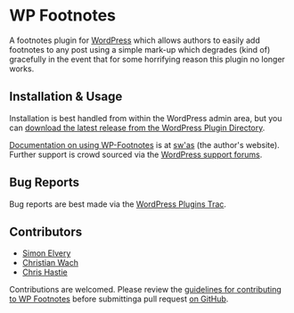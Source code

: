 WP Footnotes
============

A footnotes plugin for [WordPress](http://wordpress.org) which allows authors to easily add footnotes to any post using 
a simple mark-up which degrades (kind of) gracefully in the event that for some horrifying reason this plugin no longer 
works.

Installation & Usage
--------------------

Installation is best handled from within the WordPress admin area, but you can [download the latest release from the 
WordPress Plugin Directory](http://wordpress.org/extend/plugins/wp-footnotes/).

[Documentation on using WP-Footnotes](http://elvery.net/drzax/wordpress-footnotes-plugin) is at 
[sw'as](http://elvery.net/drzax) (the author's website). Further support is crowd sourced via the 
[WordPress support forums](http://wordpress.org/support/plugin/wp-footnotes).

Bug Reports
-----------

Bug reports are best made via the 
[WordPress Plugins Trac](http://plugins.trac.wordpress.org/newticket?component=wp-footnotes&owner=drzax).

Contributors
------------

* [Simon Elvery](http://www.elvery.net)
* [Christian Wach](https://github.com/christianwach)
* [Chris Hastie](http://www.oak-wood.co.uk)

Contributions are welcomed. Please review the 
[guidelines for contributing to WP Footnotes](https://github.com/drzax/wp-footnotes/blob/master/CONTRIBUTING.md) before 
submittinga pull request [on GitHub](https://github.com/drzax/wp-footnotes).
